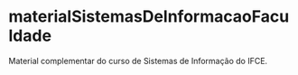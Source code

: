 # materialSistemasDeInformacaoFaculdade
Material complementar do curso de Sistemas de Informação do IFCE.
